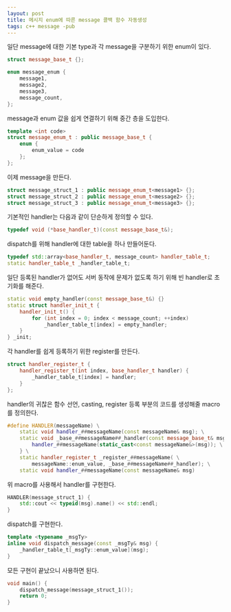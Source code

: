 ```yaml
---
layout: post
title: 메시지 enum에 따른 message 콜백 함수 자동생성
tags: c++ message -pub
---
```


일단 message에 대한 기본 type과 각 message을 구분하기 위한 enum이 있다.

```cpp
struct message_base_t {};

enum message_enum {
	message1,
	message2,
	message3,
	message_count,
};
```

message과 enum 값을 쉽게 연결하기 위해 중간 층을 도입한다.

```cpp
template <int code>
struct message_enum_t : public message_base_t {
	enum {
		enum_value = code
	};
};
```

이제 message을 만든다.

```cpp
struct message_struct_1 : public message_enum_t<message1> {};
struct message_struct_2 : public message_enum_t<message2> {};
struct message_struct_3 : public message_enum_t<message3> {};
```

기본적인 handler는 다음과 같이 단순하게 정의할 수 있다.

```cpp
typedef void (*base_handler_t)(const message_base_t&);
```

dispatch를 위해 handler에 대한 table을 하나 만들어둔다.

```cpp
typedef std::array<base_handler_t, message_count> handler_table_t;
static handler_table_t _handler_table_t;
```

일단 등록된 handler가 없어도 서버 동작에 문제가 없도록 하기 위해 빈 handler로 초기화를 해준다.

```cpp
static void empty_handler(const message_base_t&) {}
static struct handler_init_t {
	handler_init_t() {
		for (int index = 0; index < message_count; ++index)
			_handler_table_t[index] = empty_handler;
	}
} _init;
```

각 handler를 쉽게 등록하기 위한 register를 만든다.

```cpp
struct handler_register_t {
	handler_register_t(int index, base_handler_t handler) {
		_handler_table_t[index] = handler;
	}
};
```

handler의 귀찮은 함수 선언, casting, register 등록 부분의 코드를 생성해줄 macro를 정의한다.

```cpp
#define HANDLER(messageName) \
	static void handler_##messageName(const messageName& msg); \
	static void _base_##messageName##_handler(const message_base_t& msg) { \
		handler_##messageName(static_cast<const messageName&>(msg)); \
	} \
	static handler_register_t _register_##messageName( \
		messageName::enum_value, _base_##messageName##_handler); \
	static void handler_##messageName(const messageName& msg)
```

위 macro를 사용해서 handler를 구현한다.

```cpp
HANDLER(message_struct_1) {
	std::cout << typeid(msg).name() << std::endl;
}
```

dispatch를 구현한다.

```cpp
template <typename _msgTy>
inline void dispatch_message(const _msgTy& msg) {
	_handler_table_t[_msgTy::enum_value](msg);
}
```

모든 구현이 끝났으니 사용하면 된다.

```cpp
void main() {
	dispatch_message(message_struct_1());
	return 0;
}
```
